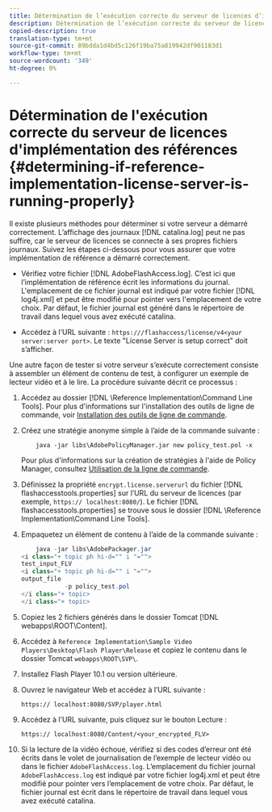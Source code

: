 ```yaml
---
title: Détermination de l’exécution correcte du serveur de licences d’implémentation des références
description: Détermination de l’exécution correcte du serveur de licences d’implémentation des références
copied-description: true
translation-type: tm+mt
source-git-commit: 89bdda1d4bd5c126f19ba75a819942df901183d1
workflow-type: tm+mt
source-wordcount: '349'
ht-degree: 0%

---
```



# Détermination de l&#39;exécution correcte du serveur de licences d&#39;implémentation des références {#determining-if-reference-implementation-license-server-is-running-properly}

Il existe plusieurs méthodes pour déterminer si votre serveur a démarré correctement. L’affichage des journaux [!DNL catalina.log] peut ne pas suffire, car le serveur de licences se connecte à ses propres fichiers journaux. Suivez les étapes ci-dessous pour vous assurer que votre implémentation de référence a démarré correctement.

* Vérifiez votre fichier [!DNL AdobeFlashAccess.log]. C’est ici que l’implémentation de référence écrit les informations du journal. L&#39;emplacement de ce fichier journal est indiqué par votre fichier [!DNL log4j.xml] et peut être modifié pour pointer vers l&#39;emplacement de votre choix. Par défaut, le fichier journal est généré dans le répertoire de travail dans lequel vous avez exécuté catalina.

* Accédez à l’URL suivante : `https:///flashaccess/license/v4<your server:server port>`. Le texte &quot;License Server is setup correct&quot; doit s’afficher.

Une autre façon de tester si votre serveur s’exécute correctement consiste à assembler un élément de contenu de test, à configurer un exemple de lecteur vidéo et à le lire. La procédure suivante décrit ce processus :

1. Accédez au dossier [!DNL \Reference Implementation\Command Line Tools]. Pour plus d&#39;informations sur l&#39;installation des outils de ligne de commande, voir [Installation des outils de ligne de commande](../aaxs-reference-implementations/command-line-tools/aaxs-ref-impl-command-line-overview.md#installing-the-command-line-tools).

1. Créez une stratégie anonyme simple à l’aide de la commande suivante :

   ```
       java -jar libs\AdobePolicyManager.jar new policy_test.pol -x
   ```

   Pour plus d&#39;informations sur la création de stratégies à l&#39;aide de Policy Manager, consultez [Utilisation de la ligne de commande](../aaxs-reference-implementations/command-line-tools/policy-manager/command-line-usage.md).

1. Définissez la propriété `encrypt.license.serverurl` du fichier [!DNL flashaccesstools.properties] sur l’URL du serveur de licences (par exemple, `https:// localhost:8080/`). Le fichier [!DNL flashaccesstools.properties] se trouve sous le dossier [!DNL \Reference Implementation\Command Line Tools].

1. Empaquetez un élément de contenu à l’aide de la commande suivante :

   ```java
       java -jar libs\AdobePackager.jar  
   <i class="+ topic ph hi-d="" i "="">
   test_input_FLV  
   <i class="+ topic ph hi-d="" i "="">
   output_file  
               -p policy_test.pol 
   </i class="+ topic> 
   </i class="+ topic>
   ```

1. Copiez les 2 fichiers générés dans le dossier Tomcat [!DNL webapps\ROOT\Content].
1. Accédez à `Reference Implementation\Sample Video Players\Desktop\Flash Player\Release` et copiez le contenu dans le dossier Tomcat `webapps\ROOT\SVP\`.
1. Installez Flash Player 10.1 ou version ultérieure.
1. Ouvrez le navigateur Web et accédez à l’URL suivante :

   `https:// localhost:8080/SVP/player.html`
1. Accédez à l’URL suivante, puis cliquez sur le bouton Lecture :

   `https:// localhost:8080/Content/<your_encrypted_FLV>`
1. Si la lecture de la vidéo échoue, vérifiez si des codes d’erreur ont été écrits dans le volet de journalisation de l’exemple de lecteur vidéo ou dans le fichier `AdobeFlashAccess.log`. L’emplacement du fichier journal `AdobeFlashAccess.log` est indiqué par votre fichier log4j.xml et peut être modifié pour pointer vers l’emplacement de votre choix. Par défaut, le fichier journal est écrit dans le répertoire de travail dans lequel vous avez exécuté catalina.
